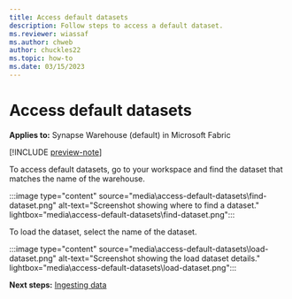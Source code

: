 ```yaml
---
title: Access default datasets
description: Follow steps to access a default dataset.
ms.reviewer: wiassaf
ms.author: chweb
author: chuckles22
ms.topic: how-to
ms.date: 03/15/2023
---
```


# Access default datasets

**Applies to:** Synapse Warehouse (default) in Microsoft Fabric

[!INCLUDE [preview-note](../includes/preview-note.md)]

To access default datasets, go to your workspace and find the dataset that matches the name of the warehouse.

:::image type="content" source="media\access-default-datasets\find-dataset.png" alt-text="Screenshot showing where to find a dataset." lightbox="media\access-default-datasets\find-dataset.png":::

To load the dataset, select the name of the dataset.

:::image type="content" source="media\access-default-datasets\load-dataset.png" alt-text="Screenshot showing the load dataset details." lightbox="media\access-default-datasets\load-dataset.png":::

**Next steps:** [Ingesting data](../placeholder.md)
